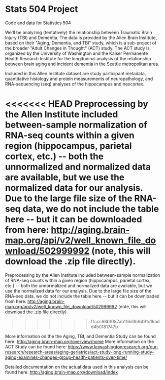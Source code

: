 # Stats 504 Project
Code and data for Statistics 504

We'll be analyzing (tentatively) the relationship between Traumatic Brain Injury (TBI) and Dementia.  The data is provided by the Allen Brain Institute, based on their "Aging, Dementia, and TBI" study, which is a sub-project of the broader "Adult Changes in Thought" (ACT) study.  The ACT study is organized by the University of Washington and the Kaiser Permanente Health Research Institute for the longitudinal analysis of the relationship between brain aging and incident dementia in the Seattle metropolitan area.

Included in this Allen Institute dataset are study participant metadata, quantitative histology and protein measurements of neuropathology, and RNA-sequencing (seq) analyses of the hippocampus and neocortex.

<<<<<<< HEAD
Preprocessing by the Allen Institute included between-sample normalization of RNA-seq counts within a given region (hippocampus, parietal cortex, etc.) -- both the unnormalized and normalized data are available, but we use the normalized data for our analysis.  
Due to the large file size of the RNA-seq data, we do not include the table here -- but it can be downloaded from here: http://aging.brain-map.org/api/v2/well_known_file_download/502999992 (note, this will download the .zip file directly).
=======
Preprocessing by the Allen Institute included between-sample normalization of RNA-seq counts within a given region (hippocampus, parietal cortex, etc.) -- both the unnormalized and normalized data are available, but we use the normalized data for our analysis.  Due to the large file size of the RNA-seq data, we do not include the table here -- but it can be downloaded from here: http://aging.brain-map.org/api/v2/well_known_file_download/502999992 (note, this will download the .zip file directly).
>>>>>>> f1ccc68b1087ab116d3b9491c16add4b0181747b

More information on the the Aging, TBI, and Dementia Study can be found here: http://aging.brain-map.org/overview/home
More information on the ACT Study can be found here: https://www.kpwashingtonresearch.org/our-research/research-areas/aging-geriatrics/act-study-long-running-study-aging-examines-changes-group-health-patients-over-time/

Detailed documentation on the actual data used in this analysis can be found here: http://aging.brain-map.org/download/index
